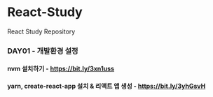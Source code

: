 # React-Study
React Study Repository

### DAY01 - 개발환경 설정
#### nvm 설치하기 - https://bit.ly/3xn1uss
#### yarn, create-react-app 설치 & 리액트 앱 생성 - https://bit.ly/3yhGsvH
